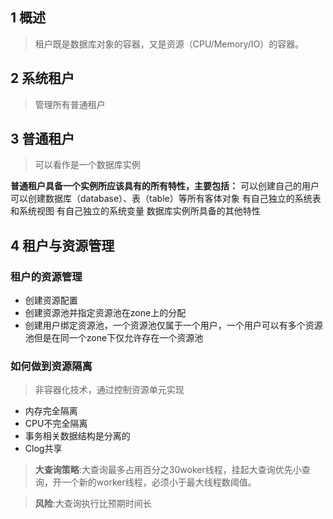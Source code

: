 ## 1 概述
> 租户既是数据库对象的容器，又是资源（CPU/Memory/IO）的容器。

## 2 系统租户

> 管理所有普通租户

## 3 普通租户

> 可以看作是一个数据库实例 

**普通租户具备一个实例所应该具有的所有特性，主要包括：**
可以创建自己的用户
可以创建数据库（database）、表（table）等所有客体对象
有自己独立的系统表和系统视图
有自己独立的系统变量
数据库实例所具备的其他特性

## 4 租户与资源管理

### 租户的资源管理

- 创建资源配置
- 创建资源池并指定资源池在zone上的分配
- 创建用户绑定资源池，一个资源池仅属于一个用户，一个用户可以有多个资源池但是在同一个zone下仅允许存在一个资源池

### 如何做到资源隔离

> 非容器化技术，通过控制资源单元实现

- 内存完全隔离
- CPU不完全隔离
- 事务相关数据结构是分离的
- Clog共享

> **大查询策略**:大查询最多占用百分之30woker线程，挂起大查询优先小查询，开一个新的worker线程，必须小于最大线程数阈值。

> **风险**:大查询执行比预期时间长
